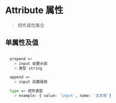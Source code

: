 # Attribute 属性

> 控件属性集合

## 单属性及值

``` bash

  prepend =>
    > input 前置头部
    > 类型 string

  append =>
    > input 后置尾部

  type => 控件类型
    > example: { value: 'input', name: '文本框'}


```
